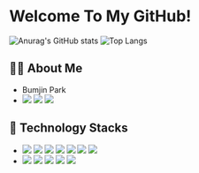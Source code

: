 # Welcome To My GitHub!

![Anurag's GitHub stats](https://github-readme-stats-sand-six-91.vercel.app/api?username=pbj0922&show_icons=true&count_private=true&line_height=24&theme=dracula&hide=stars)
![Top Langs](https://github-readme-stats-sand-six-91.vercel.app/api/top-langs/?username=pbj0922&layout=compact&theme=dracula)

## 🙋‍♂️ About Me
- Bumjin Park
- <span><a href="mailto:qkrqjawls0922@gmail.com" target="_blank"><img src="https://img.shields.io/badge/qkrqjawls0922@gmail.com-d14836?style=flat&logo=Gmail&logoColor=white"/></a></span>
<span><a href="https://velog.io/@bpark14" target="_blank"><img src="https://img.shields.io/badge/Velog-20c997?style=flat&logo=Vimeo&logoColor=white"/></a></span>
<span><a href="https://github.com/pbj0922" target="_blank"><img src="http://img.shields.io/badge/Github-181717?style=flat&logo=github&logoColor=white"/></a></span>

## 🔨 Technology Stacks
- <span><img src="https://img.shields.io/badge/HTML-e34f26?style=flat&logo=html5&logoColor=white"/></span>
<span><img src="https://img.shields.io/badge/CSS-1572b6?style=flat&logo=css3&logoColor=white"/></span>
<span><img src="https://img.shields.io/badge/JavaScript-dbab09?style=flat&logo=javascript&logoColor=white"/></span>
<span><img src="https://img.shields.io/badge/TypeScript-3178C6?style=flat&logo=typescript&logoColor=white"/></span>
<span><img src="https://img.shields.io/badge/React-61dafb?style=flat&logo=react&logoColor=white"/></span>
<span><img src="https://img.shields.io/badge/Next.js-000000?style=flat&logo=next-dot-js&logoColor=white"/></span>
<span><img src="https://img.shields.io/badge/Tailwind CSS-06B6D4?style=flat&logo=next-dot-js&logoColor=white"/></span><br/>
- <span><img src="https://img.shields.io/badge/Solidity-D1AB66?style=flat&logo=solidity&logoColor=white"/></span>
<span><img src="https://img.shields.io/badge/Prisma-2D3748?style=flat&logo=prisma&logoColor=white"/></span>
<span><img src="https://img.shields.io/badge/Friebase-FFCA28?style=flat&logo=firebase&logoColor=white"/></span>
<span><img src="https://img.shields.io/badge/Git-F05032?style=flat&logo=git&logoColor=white"/></span>
<span><img src="https://img.shields.io/badge/Vercel-000000?style=flat&logo=vercel&logoColor=white"/></span>
